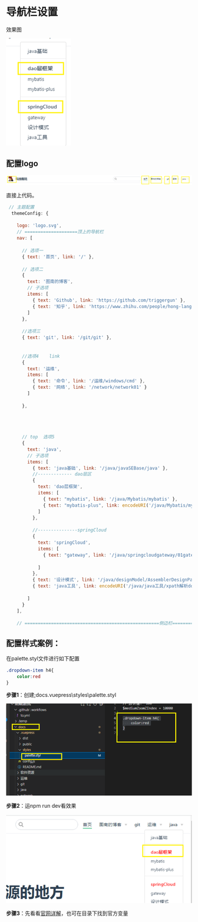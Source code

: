 # 导航栏设置

效果图

![image-20230813201208240](02top导航栏的设置.assets/image-20230813201208240.png)

## 配置logo



![image-20230813201251533](02top导航栏的设置.assets/image-20230813201251533.png)

直接上代码。

```js
 // 主题配置
  themeConfig: {

    logo: 'logo.svg',
    // ====================顶上的导航栏
    nav: [

      // 选项一
      { text: '首页', link: '/' },

      // 选项二
      {
        text: '图南的博客',
        // 子选项
        items: [
          { text: 'Github', link: 'https://github.com/triggergun' },
          { text: '知乎', link: 'https://www.zhihu.com/people/hong-lang-80-78/posts' }
        ]
      },

      //选项三
      { text: 'git', link: '/git/git' },


      //选项4    link 
      {
        text: '运维',
        items: [
          { text: '命令', link: '/运维/windows/cmd' },
          { text: '网络', link: '/network/network01' }
        ]

      },




      // top  选项5
      {
        text: 'java',
        // 子选项
        items: [
          { text: 'java基础', link: '/java/javaSEBase/java' },
          //------------- dao层区
          {
            text: 'dao层框架',
            items: [
              { text: "mybatis", link: '/java/Mybatis/mybatis' },
              { text: "mybatis-plus", link: encodeURI('/java/Mybatis/mybatis_plus/03多数据库源的编写') },
            ]
          },

          //---------------springCloud
          {
            text: 'springCloud',
            items: [
              { text: "gateway", link: '/java/springcloudgateway/01gateway' },

            ]
          },
          { text: '设计模式', link: '/java/designModel/AssemblerDesignPattern' },
          { text: 'java工具', link: encodeURI('/java/java工具/xpath解析doc') }

        ]
      }
    ],

    // ===================================================侧边栏====================================
```

## 配置样式案例：

在palette.styl文件进行如下配置

```css
.dropdown-item h4{
    color:red
}
```

**步骤1**：创建;docs\.vuepress\styles\palette.styl

![image-20230813220323989](02top导航栏的设置.assets/image-20230813220323989.png)

**步骤2**：运npm run dev看效果

![image-20230813220407179](02top导航栏的设置.assets/image-20230813220407179.png)

**步骤3**：先看看[官网详解](https://v2.vuepress.vuejs.org/zh/reference/default-theme/styles.html)，也可在目录下找到官方变量

